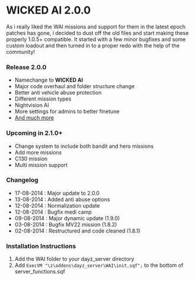 WICKED AI 2.0.0
==============

As i really liked the WAI missions and support for them in the latest epoch patches has gone, i decided to dust off the old files and start making these properly 1.0.5+ compatible. It started with a few minor bugfixes and some custom loadout and then turned in to a proper redo with the help of the community!

### Release 2.0.0
- Namechange to **WICKED AI**
- Major code overhaul and folder structure change
- Better anti vehicle abuse protection
- Different mission types
- Nightvision AI
- More settings for admins to better finetune
- [And much more](https://github.com/f3cuk/WAI-ZOMBIELAND/blob/Testbranch/changelist.md)

### Upcoming in 2.1.0+
- Change system to include both bandit and hero missions
- Add more missions
- C130 mission
- Multi mission support

### Changelog
- 17-08-2014 : Major update to 2.0.0
- 13-08-2014 : Added anti abuse options
- 12-08-2014 : Normalization update
- 12-08-2014 : Bugfix medi camp
- 09-08-2014 : Major dynamic update (1.9.0)
- 03-08-2014 : Bugfix MV22 mission (1.8.2)
- 02-08-2014 : Restructured and code cleaned (1.8.1)

### Installation Instructions

1. Add the WAI folder to your dayz_server directory
2. Add `ExecVM "\z\addons\dayz_server\WAI\init.sqf";` to the bottom of server_functions.sqf
